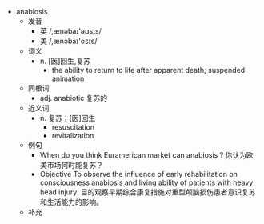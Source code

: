 - anabiosis
  - 发音
    - 英 /,ænəbaɪ'əʊsɪs/
    - 美 /,ænəbaɪ'osɪs/
  - 词义
    - n. [医]回生,复苏
      - the ability to return to life after apparent death; suspended animation 
  - 同根词
    - adj. anabiotic 复苏的
  - 近义词
    - n. 复苏；[医]回生
      - resuscitation
      - revitalization
  - 例句
    - When do you think Euramerican market can anabiosis ? 你认为欧美市场何时能复苏？
    - Objective To observe the influence of early rehabilitation on consciousness anabiosis and living ability of patients with heavy head injury. 目的观察早期综合康复措施对重型颅脑损伤患者意识复苏和生活能力的影响。
  - 补充